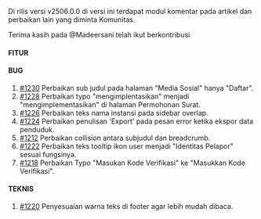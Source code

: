 Di rilis versi v2506.0.0 di versi ini terdapat modul komentar pada artikel dan perbaikan lain yang diminta Komunitas.

Terima kasih pada @Madeersani telah ikut berkontribusi

#### FITUR

#### BUG

1. [#1230](https://github.com/OpenSID/OpenDK/issues/1230) Perbaikan sub judul pada halaman "Media Sosial" hanya "Daftar".
2. [#1228](https://github.com/OpenSID/OpenDK/issues/1228) Perbaikan typo "mengimplentasikan" menjadi "mengimplementasikan" di halaman Permohonan Surat.
3. [#1226](https://github.com/OpenSID/OpenDK/issues/1226) Perbaikan teks nama instansi pada sidebar overlap.
4. [#1224](https://github.com/OpenSID/OpenDK/issues/1224) Perbaikan penulisan 'Export' pada pesan error ketika ekspor data penduduk.
5. [#1212](https://github.com/OpenSID/OpenDK/issues/1212) Perbaikan collision antara subjudul dan breadcrumb.
6. [#1222](https://github.com/OpenSID/OpenDK/issues/1222) Perbaikan teks tooltip ikon user menjadi "Identitas Pelapor" sesuai fungsinya.
7. [#1218](https://github.com/OpenSID/OpenDK/issues/1218) Perbaikan Typo "Masukan Kode Verifikasi" ke "Masukkan Kode Verifikasi".

#### TEKNIS

1. [#1220](https://github.com/OpenSID/OpenDK/issues/1220) Penyesuaian warna teks di footer agar lebih mudah dibaca.

